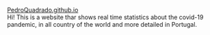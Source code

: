<a href="https://pedroquadrado.github.io/" target="blank"> PedroQuadrado.github.io</a><br>
Hi! This is a website thar shows real time statistics about the covid-19 pandemic, in all country of the world and more detailed in Portugal.
